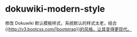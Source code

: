 # dokuwiki-modern-style
修改 Dokuwiki 默认模板样式，系统默认的样式太老，结合{{http://v3.bootcss.com/|bootstrap}}的风格，让其变得更现代。
